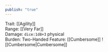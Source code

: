 ```yaml
---
publish: "true"
---
```


Trait: [[Agility]]  
Range: [[Very Far]]  
Damage: `dice:1d8+3` physical  
Burden: Two-Handed
Feature: [[Cumbersome]]
![[Cumbersome|Cumbersome]]
